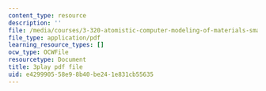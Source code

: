 ```yaml
---
content_type: resource
description: ''
file: /media/courses/3-320-atomistic-computer-modeling-of-materials-sma-5107-spring-2005/e429990558e98b40be241e831cb55635_-B96m5X2xCM.pdf
file_type: application/pdf
learning_resource_types: []
ocw_type: OCWFile
resourcetype: Document
title: 3play pdf file
uid: e4299905-58e9-8b40-be24-1e831cb55635
---
```

